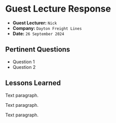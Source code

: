 # Guest Lecture Response

- **Guest Lecturer:** `Nick`
- **Company:** `Dayton Freight Lines`
- **Date:** `26 September 2024`

## Pertinent Questions

- Question 1
- Question 2

## Lessons Learned

Text paragraph.

Text paragraph.

Text paragraph.
